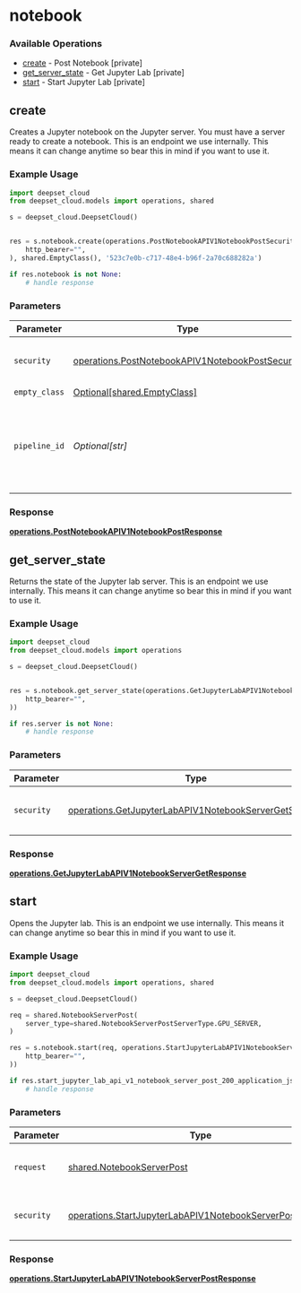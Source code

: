 # notebook

### Available Operations

* [create](#create) - Post Notebook [private]
* [get_server_state](#get_server_state) - Get Jupyter Lab [private]
* [start](#start) - Start Jupyter Lab [private]

## create

Creates a Jupyter notebook on the Jupyter server. You must have a server ready to create a notebook. This is an endpoint we use internally. This means it can change anytime so bear this in mind if you want to use it.

### Example Usage

```python
import deepset_cloud
from deepset_cloud.models import operations, shared

s = deepset_cloud.DeepsetCloud()


res = s.notebook.create(operations.PostNotebookAPIV1NotebookPostSecurity(
    http_bearer="",
), shared.EmptyClass(), '523c7e0b-c717-48e4-b96f-2a70c688282a')

if res.notebook is not None:
    # handle response
```

### Parameters

| Parameter                                                                                                            | Type                                                                                                                 | Required                                                                                                             | Description                                                                                                          |
| -------------------------------------------------------------------------------------------------------------------- | -------------------------------------------------------------------------------------------------------------------- | -------------------------------------------------------------------------------------------------------------------- | -------------------------------------------------------------------------------------------------------------------- |
| `security`                                                                                                           | [operations.PostNotebookAPIV1NotebookPostSecurity](../../models/operations/postnotebookapiv1notebookpostsecurity.md) | :heavy_check_mark:                                                                                                   | The security requirements to use for the request.                                                                    |
| `empty_class`                                                                                                        | [Optional[shared.EmptyClass]](../../models/shared/emptyclass.md)                                                     | :heavy_minus_sign:                                                                                                   | N/A                                                                                                                  |
| `pipeline_id`                                                                                                        | *Optional[str]*                                                                                                      | :heavy_minus_sign:                                                                                                   | A unique identifier of a pipeline. You can obtain it from the List Pipelines endpoint.                               |


### Response

**[operations.PostNotebookAPIV1NotebookPostResponse](../../models/operations/postnotebookapiv1notebookpostresponse.md)**


## get_server_state

Returns the state of the Jupyter lab server. This is an endpoint we use internally. This means it can change anytime so bear this in mind if you want to use it.

### Example Usage

```python
import deepset_cloud
from deepset_cloud.models import operations

s = deepset_cloud.DeepsetCloud()


res = s.notebook.get_server_state(operations.GetJupyterLabAPIV1NotebookServerGetSecurity(
    http_bearer="",
))

if res.server is not None:
    # handle response
```

### Parameters

| Parameter                                                                                                                        | Type                                                                                                                             | Required                                                                                                                         | Description                                                                                                                      |
| -------------------------------------------------------------------------------------------------------------------------------- | -------------------------------------------------------------------------------------------------------------------------------- | -------------------------------------------------------------------------------------------------------------------------------- | -------------------------------------------------------------------------------------------------------------------------------- |
| `security`                                                                                                                       | [operations.GetJupyterLabAPIV1NotebookServerGetSecurity](../../models/operations/getjupyterlabapiv1notebookservergetsecurity.md) | :heavy_check_mark:                                                                                                               | The security requirements to use for the request.                                                                                |


### Response

**[operations.GetJupyterLabAPIV1NotebookServerGetResponse](../../models/operations/getjupyterlabapiv1notebookservergetresponse.md)**


## start

Opens the Jupyter lab. This is an endpoint we use internally. This means it can change anytime so bear this in mind if you want to use it.

### Example Usage

```python
import deepset_cloud
from deepset_cloud.models import operations, shared

s = deepset_cloud.DeepsetCloud()

req = shared.NotebookServerPost(
    server_type=shared.NotebookServerPostServerType.GPU_SERVER,
)

res = s.notebook.start(req, operations.StartJupyterLabAPIV1NotebookServerPostSecurity(
    http_bearer="",
))

if res.start_jupyter_lab_api_v1_notebook_server_post_200_application_json_any is not None:
    # handle response
```

### Parameters

| Parameter                                                                                                                              | Type                                                                                                                                   | Required                                                                                                                               | Description                                                                                                                            |
| -------------------------------------------------------------------------------------------------------------------------------------- | -------------------------------------------------------------------------------------------------------------------------------------- | -------------------------------------------------------------------------------------------------------------------------------------- | -------------------------------------------------------------------------------------------------------------------------------------- |
| `request`                                                                                                                              | [shared.NotebookServerPost](../../models/shared/notebookserverpost.md)                                                                 | :heavy_check_mark:                                                                                                                     | The request object to use for the request.                                                                                             |
| `security`                                                                                                                             | [operations.StartJupyterLabAPIV1NotebookServerPostSecurity](../../models/operations/startjupyterlabapiv1notebookserverpostsecurity.md) | :heavy_check_mark:                                                                                                                     | The security requirements to use for the request.                                                                                      |


### Response

**[operations.StartJupyterLabAPIV1NotebookServerPostResponse](../../models/operations/startjupyterlabapiv1notebookserverpostresponse.md)**

